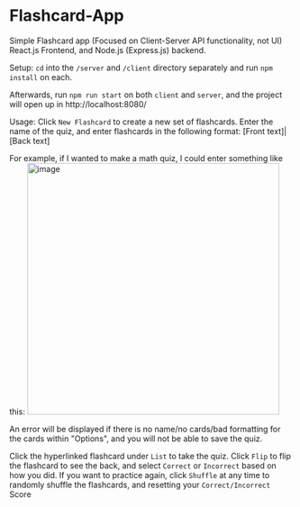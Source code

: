 # Flashcard-App
Simple Flashcard app (Focused on Client-Server API functionality, not UI)
React.js Frontend, and Node.js (Express.js) backend. 

Setup:
`cd` into the `/server` and `/client` directory separately and run `npm install` on each.

Afterwards, run `npm run start` on both `client` and `server`, and the project will open up in http://localhost:8080/

Usage:
Click `New Flashcard` to create a new set of flashcards. Enter the name of the quiz, and enter flashcards in the following format:
[Front text]|[Back text]

For example, if I wanted to make a math quiz, I could enter something like this:
<img width="447" alt="image" src="https://github.com/smallboar/Flashcard-App/assets/56139007/0f9ab1f8-d011-4800-8563-75e7d7e5374b">

An error will be displayed if there is no name/no cards/bad formatting for the cards within "Options", and you will not be able to save the quiz.


Click the hyperlinked flashcard under `List` to take the quiz. Click `Flip` to flip the flashcard to see the back, and select `Correct` or `Incorrect` based on how you did. If you want to practice again, click `Shuffle` at any time to randomly shuffle the flashcards, and resetting your `Correct/Incorrect` Score


